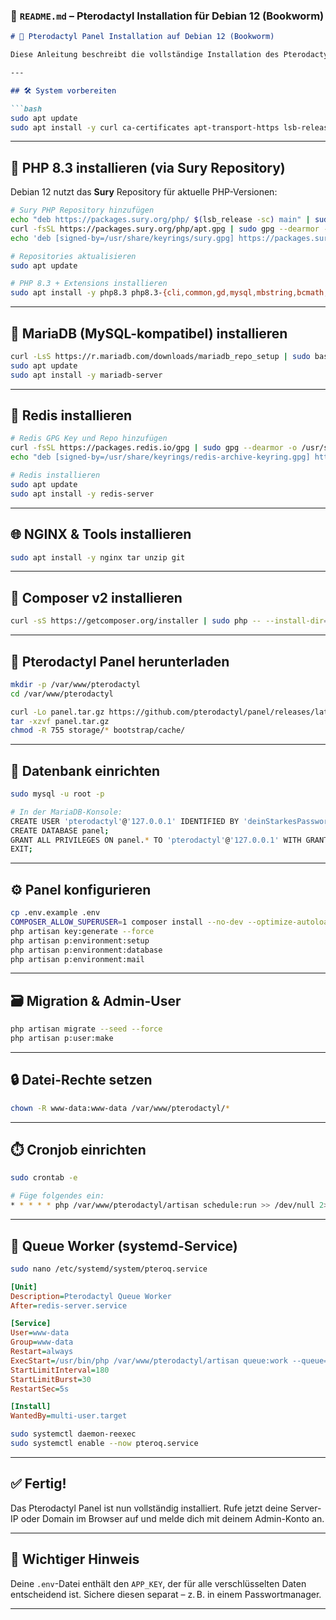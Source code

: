### 📄 `README.md` – Pterodactyl Installation für **Debian 12 (Bookworm)**

````markdown
# 🧩 Pterodactyl Panel Installation auf Debian 12 (Bookworm)

Diese Anleitung beschreibt die vollständige Installation des Pterodactyl Panels auf einem frischen Debian 12 Server.

---

## 🛠️ System vorbereiten

```bash
sudo apt update
sudo apt install -y curl ca-certificates apt-transport-https lsb-release gnupg unzip git software-properties-common
````

---

## 🐘 PHP 8.3 installieren (via Sury Repository)

Debian 12 nutzt das **Sury** Repository für aktuelle PHP-Versionen:

```bash
# Sury PHP Repository hinzufügen
echo "deb https://packages.sury.org/php/ $(lsb_release -sc) main" | sudo tee /etc/apt/sources.list.d/php.list
curl -fsSL https://packages.sury.org/php/apt.gpg | sudo gpg --dearmor -o /usr/share/keyrings/sury.gpg
echo 'deb [signed-by=/usr/share/keyrings/sury.gpg] https://packages.sury.org/php/ bookworm main' | sudo tee /etc/apt/sources.list.d/php.list

# Repositories aktualisieren
sudo apt update

# PHP 8.3 + Extensions installieren
sudo apt install -y php8.3 php8.3-{cli,common,gd,mysql,mbstring,bcmath,xml,fpm,curl,zip}
```

---

## 🐬 MariaDB (MySQL-kompatibel) installieren

```bash
curl -LsS https://r.mariadb.com/downloads/mariadb_repo_setup | sudo bash
sudo apt update
sudo apt install -y mariadb-server
```

---

## 🚀 Redis installieren

```bash
# Redis GPG Key und Repo hinzufügen
curl -fsSL https://packages.redis.io/gpg | sudo gpg --dearmor -o /usr/share/keyrings/redis-archive-keyring.gpg
echo "deb [signed-by=/usr/share/keyrings/redis-archive-keyring.gpg] https://packages.redis.io/deb $(lsb_release -cs) main" | sudo tee /etc/apt/sources.list.d/redis.list

# Redis installieren
sudo apt update
sudo apt install -y redis-server
```

---

## 🌐 NGINX & Tools installieren

```bash
sudo apt install -y nginx tar unzip git
```

---

## 🎼 Composer v2 installieren

```bash
curl -sS https://getcomposer.org/installer | sudo php -- --install-dir=/usr/local/bin --filename=composer
```

---

## 📁 Pterodactyl Panel herunterladen

```bash
mkdir -p /var/www/pterodactyl
cd /var/www/pterodactyl

curl -Lo panel.tar.gz https://github.com/pterodactyl/panel/releases/latest/download/panel.tar.gz
tar -xzvf panel.tar.gz
chmod -R 755 storage/* bootstrap/cache/
```

---

## 🧩 Datenbank einrichten

```bash
sudo mysql -u root -p

# In der MariaDB-Konsole:
CREATE USER 'pterodactyl'@'127.0.0.1' IDENTIFIED BY 'deinStarkesPasswort';
CREATE DATABASE panel;
GRANT ALL PRIVILEGES ON panel.* TO 'pterodactyl'@'127.0.0.1' WITH GRANT OPTION;
EXIT;
```

---

## ⚙️ Panel konfigurieren

```bash
cp .env.example .env
COMPOSER_ALLOW_SUPERUSER=1 composer install --no-dev --optimize-autoloader
php artisan key:generate --force
php artisan p:environment:setup
php artisan p:environment:database
php artisan p:environment:mail
```

---

## 🗃️ Migration & Admin-User

```bash
php artisan migrate --seed --force
php artisan p:user:make
```

---

## 🔒 Datei-Rechte setzen

```bash
chown -R www-data:www-data /var/www/pterodactyl/*
```

---

## ⏱️ Cronjob einrichten

```bash
sudo crontab -e

# Füge folgendes ein:
* * * * * php /var/www/pterodactyl/artisan schedule:run >> /dev/null 2>&1
```

---

## 🔄 Queue Worker (systemd-Service)

```bash
sudo nano /etc/systemd/system/pteroq.service
```

```ini
[Unit]
Description=Pterodactyl Queue Worker
After=redis-server.service

[Service]
User=www-data
Group=www-data
Restart=always
ExecStart=/usr/bin/php /var/www/pterodactyl/artisan queue:work --queue=high,standard,low --sleep=3 --tries=3
StartLimitInterval=180
StartLimitBurst=30
RestartSec=5s

[Install]
WantedBy=multi-user.target
```

```bash
sudo systemctl daemon-reexec
sudo systemctl enable --now pteroq.service
```

---

## ✅ Fertig!

Das Pterodactyl Panel ist nun vollständig installiert. Rufe jetzt deine Server-IP oder Domain im Browser auf und melde dich mit deinem Admin-Konto an.

---

## 🔐 Wichtiger Hinweis

Deine `.env`-Datei enthält den `APP_KEY`, der für alle verschlüsselten Daten entscheidend ist. Sichere diesen separat – z. B. in einem Passwortmanager.

---
